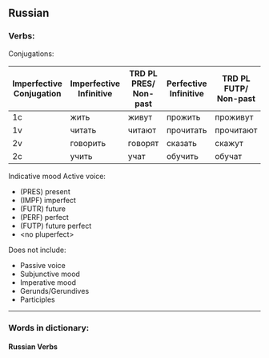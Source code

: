 <!---Elizabeth Yam ey92-->
## Russian
### Verbs:

Conjugations:

| Imperfective<br>Conjugation | Imperfective<br>Infinitive | TRD PL PRES/<br>Non-past | Perfective<br>Infinitive | TRD PL FUTP/<br>Non-past | Perfective<br>Conjugation |
| ----------- | ---------- | ----------- | ----------- | ------ | --------- |
| 1c  | жить     | живут   | прожить   | проживут  | 1c |
| 1v  | читать   | читают  | прочитать | прочитают | 1v |
| 2v  | говорить | говорят | сказать   | скажут    | 1c |
| 2c  | учить    | учат    | обучить   | обучат    | 2c |

Indicative mood Active voice:
- (PRES) present
- (IMPF) imperfect
- (FUTR) future
- (PERF) perfect
- (FUTP) future perfect
- \<no pluperfect\>

Does not include:
- Passive voice
- Subjunctive mood
- Imperative mood
- Gerunds/Gerundives
- Participles

---
### Words in dictionary:

#### Russian Verbs
